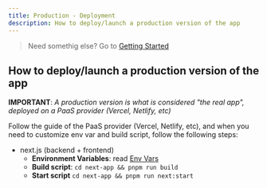 ```yaml
---
title: Production - Deployment
description: How to deploy/launch a production version of the app
---
```


<!-- # Production deployment -->

> Need somethig else? Go to [Getting Started](./01-getting-started.md)

## How to deploy/launch a production version of the app

**IMPORTANT**: *A production version is what is considered "the real app", deployed on a PaaS provider (Vercel, Netlify, etc)*

Follow the guide of the PaaS provider (Vercel, Netlify, etc), and when you need to customize env var and build script, follow the following steps:
- next.js (backend + frontend)
  - **Environment Variables**: read [Env Vars](./environments.md#what-each-env-vars-does)
  - **Build script**: `cd next-app && pnpm run build`
  - **Start script** `cd next-app && pnpm run next:start`